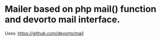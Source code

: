 # Mailer based on php mail() function and devorto mail interface.
Uses: https://github.com/devorto/mail
